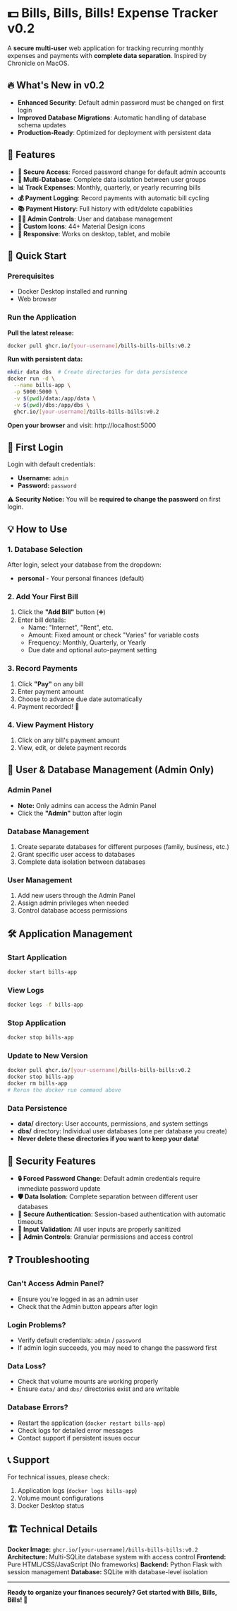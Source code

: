 # 💵 Bills, Bills, Bills! Expense Tracker v0.2

A **secure multi-user** web application for tracking recurring monthly expenses and payments with **complete data separation**. Inspired by Chronicle on MacOS.

## 🔥 What's New in v0.2
- **Enhanced Security**: Default admin password must be changed on first login
- **Improved Database Migrations**: Automatic handling of database schema updates
- **Production-Ready**: Optimized for deployment with persistent data

## 🎯 Features

- **🔐 Secure Access**: Forced password change for default admin accounts
- **👥 Multi-Database**: Complete data isolation between user groups
- **📊 Track Expenses**: Monthly, quarterly, or yearly recurring bills
- **💰 Payment Logging**: Record payments with automatic bill cycling
- **📚 Payment History**: Full history with edit/delete capabilities
- **👨‍💼 Admin Controls**: User and database management
- **🎨 Custom Icons**: 44+ Material Design icons
- **📱 Responsive**: Works on desktop, tablet, and mobile

## 🚀 Quick Start

### Prerequisites
- Docker Desktop installed and running
- Web browser

### Run the Application

**Pull the latest release:**
```bash
docker pull ghcr.io/[your-username]/bills-bills-bills:v0.2
```

**Run with persistent data:**
```bash
mkdir data dbs  # Create directories for data persistence
docker run -d \
  --name bills-app \
  -p 5000:5000 \
  -v $(pwd)/data:/app/data \
  -v $(pwd)/dbs:/app/dbs \
  ghcr.io/[your-username]/bills-bills-bills:v0.2
```

**Open your browser** and visit: http://localhost:5000

## 🔐 First Login

Login with default credentials:
- **Username:** `admin`
- **Password:** `password`

⚠️ **Security Notice:** You will be **required to change the password** on first login.

## 💡 How to Use

### 1. Database Selection
After login, select your database from the dropdown:
- **personal** - Your personal finances (default)

### 2. Add Your First Bill
1. Click the **"Add Bill"** button (➕)
2. Enter bill details:
   - Name: "Internet", "Rent", etc.
   - Amount: Fixed amount or check "Varies" for variable costs
   - Frequency: Monthly, Quarterly, or Yearly
   - Due date and optional auto-payment setting

### 3. Record Payments
1. Click **"Pay"** on any bill
2. Enter payment amount
3. Choose to advance due date automatically
4. Payment recorded! 🎉

### 4. View Payment History
1. Click on any bill's payment amount
2. View, edit, or delete payment records

## 👥 User & Database Management (Admin Only)

### Admin Panel
- **Note:** Only admins can access the Admin Panel
- Click the **"Admin"** button after login

### Database Management
1. Create separate databases for different purposes (family, business, etc.)
2. Grant specific user access to databases
3. Complete data isolation between databases

### User Management
1. Add new users through the Admin Panel
2. Assign admin privileges when needed
3. Control database access permissions

## 🛠️ Application Management

### Start Application
```bash
docker start bills-app
```

### View Logs
```bash
docker logs -f bills-app
```

### Stop Application
```bash
docker stop bills-app
```

### Update to New Version
```bash
docker pull ghcr.io/[your-username]/bills-bills-bills:v0.2
docker stop bills-app
docker rm bills-app
# Rerun the docker run command above
```

### Data Persistence
- **data/** directory: User accounts, permissions, and system settings
- **dbs/** directory: Individual user databases (one per database you create)
- **Never delete these directories if you want to keep your data!**

## 🚨 Security Features

- **🔒 Forced Password Change**: Default admin credentials require immediate password update
- **🛡️ Data Isolation**: Complete separation between different user databases
- **🔐 Secure Authentication**: Session-based authentication with automatic timeouts
- **📝 Input Validation**: All user inputs are properly sanitized
- **👮 Admin Controls**: Granular permissions and access control

## ❓ Troubleshooting

### Can't Access Admin Panel?
- Ensure you're logged in as an admin user
- Check that the Admin button appears after login

### Login Problems?
- Verify default credentials: `admin` / `password`
- If admin login succeeds, you may need to change the password first

### Data Loss?
- Check that volume mounts are working properly
- Ensure `data/` and `dbs/` directories exist and are writable

### Database Errors?
- Restart the application (`docker restart bills-app`)
- Check logs for detailed error messages
- Contact support if persistent issues occur

## 📞 Support

For technical issues, please check:
1. Application logs (`docker logs bills-app`)
2. Volume mount configurations
3. Docker Desktop status

## 🏗️ Technical Details

**Docker Image:** `ghcr.io/[your-username]/bills-bills-bills:v0.2`
**Architecture:** Multi-SQLite database system with access control
**Frontend:** Pure HTML/CSS/JavaScript (No frameworks)
**Backend:** Python Flask with session management
**Database:** SQLite with database-level isolation

---

**Ready to organize your finances securely? Get started with Bills, Bills, Bills! 🚀**
